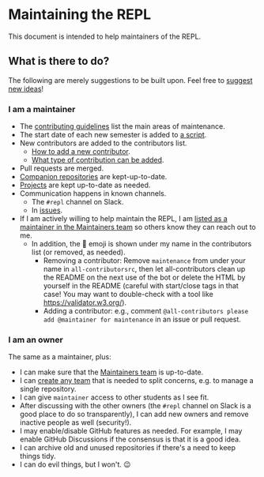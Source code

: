 # Maintaining the REPL

This document is intended to help maintainers of the REPL.

## What is there to do?

The following are merely suggestions to be built upon. Feel free to [suggest new ideas](https://github.com/world-class/REPL/issues/new/choose)!

### I am a maintainer

- The [contributing guidelines](./CONTRIBUTING.md) list the main areas of maintenance.
- The start date of each new semester is added to [a script](../assets/scripts/update_week.py).
- New contributors are added to the contributors list.
  - [How to add a new contributor](https://allcontributors.org/docs/en/bot/usage).
  - [What type of contribution can be added](https://allcontributors.org/docs/en/emoji-key).
- Pull requests are merged.
- [Companion repositories](https://github.com/world-class) are kept-up-to-date.
- [Projects](https://github.com/orgs/world-class/projects/) are kept up-to-date as needed.
- Communication happens in known channels.
  - The `#repl` channel on Slack.
  - In [issues](https://github.com/world-class/REPL/issues).
- If I am actively willing to help maintain the REPL, I am [listed as a maintainer in the Maintainers team](https://github.com/orgs/world-class/teams/maintainers/members) so others know they can reach out to me.
  - In addition, the :construction: emoji is shown under my name in the contributors list (or removed, as needed).
    - Removing a contributor: Remove `maintenance` from under your name in `all-contributorsrc`, then let all-contributors clean up the README on the next use of the bot or delete the HTML by yourself in the README (careful with start/close tags in that case! You may want to double-check with a tool like https://validator.w3.org/).
    - Adding a contributor: e.g., comment `@all-contributors please add @maintainer for maintenance` in an issue or pull request.

### I am an owner

The same as a maintainer, plus:

- I can make sure that the [Maintainers team](https://github.com/orgs/world-class/teams/maintainers/members) is up-to-date.
- I can [create any team](https://github.com/orgs/world-class/teams) that is needed to split concerns, e.g. to manage a single repository.
- I can give `maintainer` access to other students as I see fit.
- After discussing with the other owners (the `#repl` channel on Slack is a good place to do so transparently), I can add new owners and remove inactive people as well (security!).
- I may enable/disable GitHub features as needed. For example, I may enable GitHub Discussions if the consensus is that it is a good idea.
- I can archive old and unused repositories if there's a need to keep things tidy.
- I can do evil things, but I won't. :wink:

